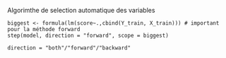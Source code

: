 Algorimthe de selection automatique des variables

```
biggest <- formula(lm(score~.,cbind(Y_train, X_train))) # important pour la méthode forward
step(model, direction = "forward", scope = biggest)
```

`direction = "both"/"forward"/"backward"`